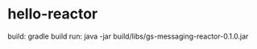 hello-reactor
=============
build: gradle build
run: java -jar build/libs/gs-messaging-reactor-0.1.0.jar


